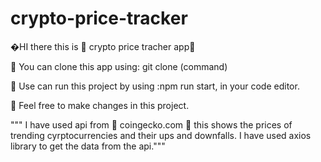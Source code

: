 # crypto-price-tracker

�HI  there this is 🤞 crypto price tracher app🤞 

🏐  You can clone this app using: git clone (command)

🏐  Use can run this project by using :npm run start, in your code editor.

🏐  Feel free to make changes in this project.


""" I have used api from 🎇 coingecko.com 🎇  this shows the prices of trending cyrptocurrencies and their ups and downfalls.
    I have used  axios library to get the data from the api.""" 

